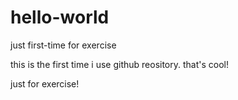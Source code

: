 # hello-world
just first-time for exercise

this is the first time i use github reository. that's cool!

just for exercise!
